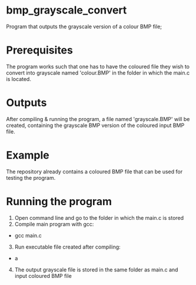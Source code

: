 # bmp_grayscale_convert
Program that outputs the grayscale version of a colour BMP file;

# Prerequisites
The program works such that one has to have the coloured file they wish to convert into grayscale named 'colour.BMP' in the folder in which the main.c is located.

# Outputs
After compiling & running the program, a file named 'grayscale.BMP' will be created, containing the grayscale BMP version of the coloured input BMP file.

# Example
The repository already contains a coloured BMP file that can be used for testing the program.

# Running the program
1. Open command line and go to the folder in which the main.c is stored
2. Compile main program with gcc:
  - gcc main.c
3. Run executable file created after compiling:
  - a
4. The output grayscale file is stored in the same folder as main.c and input coloured BMP file
  
